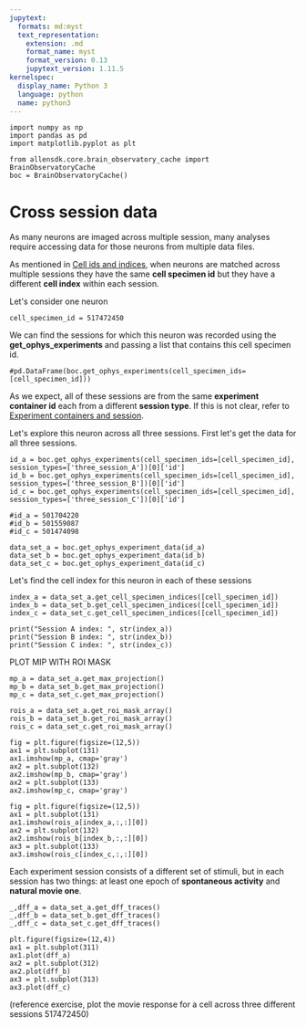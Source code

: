 ```yaml
---
jupytext:
  formats: md:myst
  text_representation:
    extension: .md
    format_name: myst
    format_version: 0.13
    jupytext_version: 1.11.5
kernelspec:
  display_name: Python 3
  language: python
  name: python3
---
```

```{code-cell} ipython3
import numpy as np
import pandas as pd
import matplotlib.pyplot as plt
```
```{code-cell} ipython3
from allensdk.core.brain_observatory_cache import BrainObservatoryCache
boc = BrainObservatoryCache()
```

# Cross session data

As many neurons are imaged across multiple session, many analyses require accessing data for those neurons from multiple data files. 

As mentioned in [Cell ids and indices](vc2p-session-data.md), when neurons are matched across multiple sessions they have the same <b>cell specimen id</b> but they have a different <b>cell index</b> within each session. 

Let's consider one neuron

```{code-cell} ipython3
cell_specimen_id = 517472450
```

We can find the sessions for which this neuron was recorded using the <b>get_ophys_experiments</b> and passing a list that contains this cell specimen id.

```{code-cell} ipython3
#pd.DataFrame(boc.get_ophys_experiments(cell_specimen_ids=[cell_specimen_id]))
```

As we expect, all of these sessions are from the same <b>experiment container id</b> each from a different <b>session type</b>. If this is not clear, refer to [Experiment containers and session](vc2p-dataset.md).

Let's explore this neuron across all three sessions. First let's get the data for all three sessions.

```{code-cell} ipython3
id_a = boc.get_ophys_experiments(cell_specimen_ids=[cell_specimen_id], session_types=['three_session_A'])[0]['id']
id_b = boc.get_ophys_experiments(cell_specimen_ids=[cell_specimen_id], session_types=['three_session_B'])[0]['id']
id_c = boc.get_ophys_experiments(cell_specimen_ids=[cell_specimen_id], session_types=['three_session_C'])[0]['id']

#id_a = 501704220
#id_b = 501559087
#id_c = 501474098	

data_set_a = boc.get_ophys_experiment_data(id_a)
data_set_b = boc.get_ophys_experiment_data(id_b)
data_set_c = boc.get_ophys_experiment_data(id_c)
```

Let's find the cell index for this neuron in each of these sessions

```{code-cell} ipython3
index_a = data_set_a.get_cell_specimen_indices([cell_specimen_id])
index_b = data_set_b.get_cell_specimen_indices([cell_specimen_id])
index_c = data_set_c.get_cell_specimen_indices([cell_specimen_id])

print("Session A index: ", str(index_a))
print("Session B index: ", str(index_b))
print("Session C index: ", str(index_c))
```

PLOT MIP WITH ROI MASK


```{code-cell} ipython3
mp_a = data_set_a.get_max_projection()
mp_b = data_set_b.get_max_projection()
mp_c = data_set_c.get_max_projection()

rois_a = data_set_a.get_roi_mask_array()
rois_b = data_set_b.get_roi_mask_array()
rois_c = data_set_c.get_roi_mask_array()

fig = plt.figure(figsize=(12,5))
ax1 = plt.subplot(131)
ax1.imshow(mp_a, cmap='gray')
ax2 = plt.subplot(132)
ax2.imshow(mp_b, cmap='gray')
ax2 = plt.subplot(133)
ax2.imshow(mp_c, cmap='gray')
```

```{code-cell} ipython3
fig = plt.figure(figsize=(12,5))
ax1 = plt.subplot(131)
ax1.imshow(rois_a[index_a,:,:][0])
ax2 = plt.subplot(132)
ax2.imshow(rois_b[index_b,:,:][0])
ax3 = plt.subplot(133)
ax3.imshow(rois_c[index_c,:,:][0])
```

Each experiment session consists of a different set of stimuli, but in each session has two things: at least one epoch of <b>spontaneous activity</b> and <b>natural movie one</b>. 

```{code-cell} ipython3
_,dff_a = data_set_a.get_dff_traces()
_,dff_b = data_set_b.get_dff_traces()
_,dff_c = data_set_c.get_dff_traces()

plt.figure(figsize=(12,4))
ax1 = plt.subplot(311)
ax1.plot(dff_a)
ax2 = plt.subplot(312)
ax2.plot(dff_b)
ax3 = plt.subplot(313)
ax3.plot(dff_c)
```


(reference exercise, plot the movie response for a cell across three different sessions 517472450)